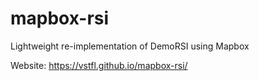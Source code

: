 # mapbox-rsi
Lightweight re-implementation of DemoRSI using Mapbox 

Website: https://vstfl.github.io/mapbox-rsi/
